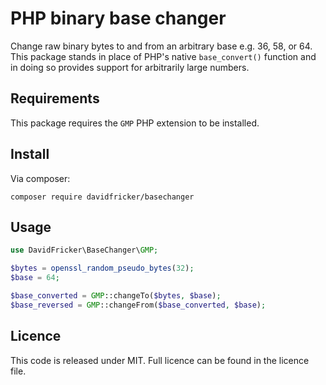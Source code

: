 # PHP binary base changer
Change raw binary bytes to and from an arbitrary base e.g. 36, 58, or 64. This package stands in place of PHP's native `base_convert()` function and in doing so provides support for arbitrarily large numbers.

## Requirements
This package requires the `GMP` PHP extension to be installed.

## Install
Via composer:

`composer require davidfricker/basechanger`

## Usage
```PHP
use DavidFricker\BaseChanger\GMP;

$bytes = openssl_random_pseudo_bytes(32);
$base = 64;

$base_converted = GMP::changeTo($bytes, $base);
$base_reversed = GMP::changeFrom($base_converted, $base);
```

## Licence
This code is released under MIT. Full licence can be found in the licence file.
